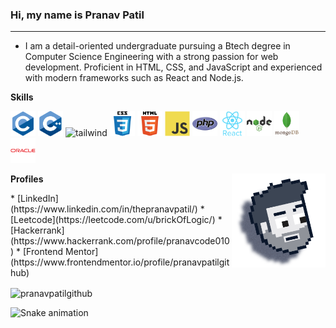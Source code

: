 
### Hi, my name is Pranav Patil
***

* I am a detail-oriented undergraduate pursuing a Btech degree in Computer Science Engineering with a strong passion for web development. Proficient in HTML, CSS, and JavaScript and experienced with modern frameworks such as React and Node.js.
  
__Skills__ 

<p>  
<img src="https://raw.githubusercontent.com/devicons/devicon/master/icons/c/c-original.svg" alt="c" width="40" height="40" margin-right="4"/>

<img src="https://raw.githubusercontent.com/devicons/devicon/master/icons/cplusplus/cplusplus-original.svg" alt="cplusplus" width="40" height="40" margin-right="4"/>

<img src="https://www.vectorlogo.zone/logos/tailwindcss/tailwindcss-icon.svg" alt="tailwind" width="40" height="40" margin-right="4"/>

<img src="https://raw.githubusercontent.com/devicons/devicon/master/icons/css3/css3-original-wordmark.svg" alt="css3" width="40" height="40" margin-right="4"/>

<img src="https://raw.githubusercontent.com/devicons/devicon/master/icons/html5/html5-original-wordmark.svg" alt="html5" width="40" height="40" margin-right="4"/>

<img src="https://raw.githubusercontent.com/devicons/devicon/master/icons/javascript/javascript-original.svg" alt="javascript" width="40" height="40" margin-right="4"/>

<img src="https://raw.githubusercontent.com/devicons/devicon/master/icons/php/php-original.svg" alt="php" width="40" height="40" margin-right="4px" margin-right="4"/>

<img src="https://raw.githubusercontent.com/devicons/devicon/master/icons/react/react-original-wordmark.svg" alt="react" width="40" height="40" margin-right="4"/>

<img src="https://raw.githubusercontent.com/devicons/devicon/master/icons/nodejs/nodejs-original-wordmark.svg" alt="nodejs" width="40" height="40" margin-right="4"/>

<img src="https://raw.githubusercontent.com/devicons/devicon/master/icons/mongodb/mongodb-original-wordmark.svg" alt="mongodb" width="40" height="40" margin-right="4"/>

<img src="https://raw.githubusercontent.com/devicons/devicon/master/icons/oracle/oracle-original.svg" alt="oracle" width="40" height="40" margin-right="4"/>

</p>

<img src="https://github.com/pranavpatilgithub/pranavpatilgithub/blob/main/user%20img/coding%20profile.png" alt="profile" align="right" width="150" height="150">

__Profiles__
<div aligh="left">
* [LinkedIn](https://www.linkedin.com/in/thepranavpatil/)
* [Leetcode](https://leetcode.com/u/brickOfLogic/)
* [Hackerrank](https://www.hackerrank.com/profile/pranavcode010)
* [Frontend Mentor](https://www.frontendmentor.io/profile/pranavpatilgithub)
</div>

<p><img align="center" src="https://github-readme-streak-stats.herokuapp.com/?user=pranavpatilgithub&" alt="pranavpatilgithub" /></p>

<img src="https://raw.githubusercontent.com/maurodesouza/maurodesouza/output/snake.svg" alt="Snake animation" />



